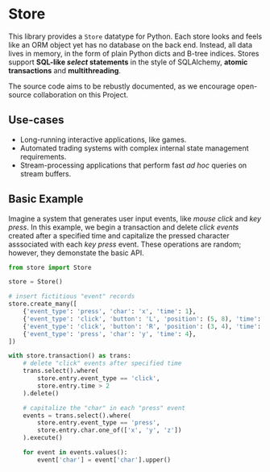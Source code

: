 # Store
This library provides a `Store` datatype for Python. Each store looks and feels
like an ORM object yet has no database on the back end. Instead, all data lives
in memory, in the form of plain Python dicts and B-tree indices. Stores support
**SQL-like _select_ statements** in the style of SQLAlchemy, **atomic
transactions** and **multithreading**.

The source code aims to be rebustly documented, as we encourage open-source
collaboration on this Project.

## Use-cases
- Long-running interactive applications, like games.
- Automated trading systems with complex internal state management requirements.
- Stream-processing applications that perform fast _ad hoc_ queries on stream buffers.

## Basic Example
Imagine a system that generates user input events, like _mouse click_ and _key
press_. In this example, we begin a transaction and delete _click events_
created after a specified time and capitalize the pressed character asssociated
with each _key press_ event. These operations are random; however, they
demonstate the basic API.

```python
from store import Store

store = Store()

# insert fictitious "event" records
store.create_many([
    {'event_type': 'press', 'char': 'x', 'time': 1},
    {'event_type': 'click', 'button': 'L', 'position': (5, 8), 'time': 2},
    {'event_type': 'click', 'button': 'R', 'position': (3, 4), 'time': 3},
    {'event_type': 'press', 'char': 'y', 'time': 4},
])

with store.transaction() as trans:
    # delete "click" events after specified time
    trans.select().where(
        store.entry.event_type == 'click',
        store.entry.time > 2
    ).delete()

    # capitalize the "char" in each "press" event
    events = trans.select().where(
        store.entry.event_type == 'press',
        store.entry.char.one_of(['x', 'y', 'z'])
    ).execute()

    for event in events.values():
        event['char'] = event['char'].upper()
```
